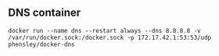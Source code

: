 ## DNS container 
`docker run --name dns --restart always --dns 8.8.8.8 -v /var/run/docker.sock:/docker.sock -p 172.17.42.1:53:53/udp  phensley/docker-dns`
